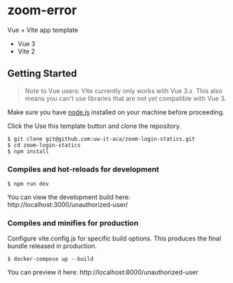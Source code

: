 # zoom-error

Vue + Vite app template

* Vue 3
* Vite 2

## Getting Started

> Note to Vue users: Vite currently only works with Vue 3.x. This also means you can't use libraries that are not yet compatible with Vue 3.

Make sure you have [node.js](https://nodejs.org/en/) installed on your machine before proceeding.

Click the Use this template button and clone the repository.

```
$ git clone git@github.com:uw-it-aca/zoom-login-statics.git
$ cd zoom-login-statics
$ npm install

```
### Compiles and hot-reloads for development
```
$ npm run dev
```

You can view the development build here: http://localhost:3000/unauthorized-user/

### Compiles and minifies for production
Configure vite.config.js for specific build options. This produces the final bundle released in production.
```
$ docker-compose up --build
```

You can preview it here: http://localhost:8000/unauthorized-user
